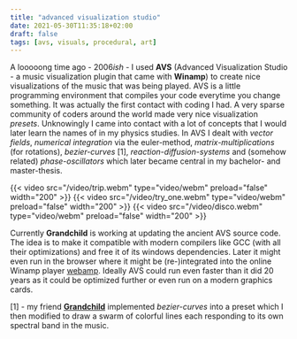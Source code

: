 ```yaml
---
title: "advanced visualization studio"
date: 2021-05-30T11:35:18+02:00
draft: false
tags: [avs, visuals, procedural, art]
---
```


A looooong time ago - 2006*ish* - I used **AVS** (Advanced Visualization Studio - a music visualization plugin that came with **Winamp**) to create nice visualizations of the music that was being played. AVS is a little programming environment that compiles your code everytime you change something. It was actually the first contact with coding I had. A very sparse community of coders around the world made very nice visualization *presets*. 
Unknowingly I came into contact with a lot of concepts that I would later learn the names of in my physics studies. In AVS I dealt with *vector fields*, *numerical integration* via the euler-method, *matrix-multiplications* (for rotations), *bezier-curves* [1], *reaction-diffusion-systems* and (somehow related) *phase-oscillators* which later became central in my bachelor- and master-thesis. 

{{< video src="/video/trip.webm" type="video/webm" preload="false" width="200" >}}
{{< video src="/video/try_one.webm" type="video/webm" preload="false" width="200" >}}
{{< video src="/video/disco.webm" type="video/webm" preload="false" width="200" >}}

<!-- {{< video src="/video/out.webm" type="video/webm" preload="false" width="600" >}} -->

Currently **Grandchild** is working at updating the ancient AVS source code. The idea is to make it compatible with modern compilers like GCC (with all their optimizations) and free it of its windows dependencies. Later it might even run in the browser where it might be (re-)integrated into the online Winamp player [webamp](https://webamp.org/). Ideally AVS could run even faster than it did 20 years as it could be optimized further or even run on a modern graphics cards. 

[1] - my friend [**Grandchild**](https://github.com/grandchild) implemented *bezier-curves* into a preset which I then modified to draw a swarm of colorful lines each responding to its own spectral band in the music.


